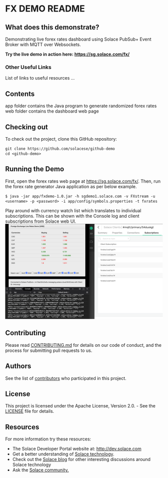 # FX DEMO README

## What does this demonstrate?
Demonstrating live forex rates dashboard using Solace PubSub+ Event Broker with MQTT over Websockets.

**Try the live demo in action here:
https://sg.solace.com/fx/**

### Other Useful Links
List of links to useful resources ...


## Contents

app folder contains the Java program to generate randomized forex rates
web folder contains the dashboard web page


## Checking out

To check out the project, clone this GitHub repository:

```
git clone https://github.com/solacese/github-demo
cd <github-demo>
```

## Running the Demo

First, open the forex rates web page at https://sg.solace.com/fx/.
Then, run the forex rate generator Java application as per below example. 

```
$ java -jar app/fxdemo-1.0.jar -h sgdemo1.solace.com -v FXstream -u <username> -p <password> -i app/config/symbols.properties -t fxrates
```

Play around with currency watch list which translates to individual subscriptions. This can be shown with the Console log and client subscriptions from Solace web UI.
![sample demo](https://github.com/solacese/fxdemo/blob/master/howtodemo.png "How to demo")

## Contributing

Please read [CONTRIBUTING.md](CONTRIBUTING.md) for details on our code of conduct, and the process for submitting pull requests to us.

## Authors

See the list of [contributors](https://github.com/solacese/<github-repo>/graphs/contributors) who participated in this project.

## License

This project is licensed under the Apache License, Version 2.0. - See the [LICENSE](LICENSE) file for details.

## Resources

For more information try these resources:

- The Solace Developer Portal website at: http://dev.solace.com
- Get a better understanding of [Solace technology](http://dev.solace.com/tech/).
- Check out the [Solace blog](http://dev.solace.com/blog/) for other interesting discussions around Solace technology
- Ask the [Solace community.](http://dev.solace.com/community/)

